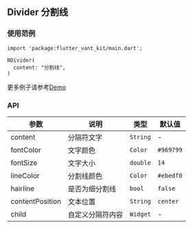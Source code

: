 ## Divider 分割线

### 使用范例

```
import 'package:flutter_vant_kit/main.dart';

NDivider(
  content: "分割线",
)
```

更多例子请参考[Demo](https://github.com/benjaken/flutter_vant_kit/blob/master/example/lib/routes/demoDivider.dart)

### API

| 参数 | 说明 | 类型 | 默认值 |
| ------------ | ------------ | ------------ | ------------ |
| content | 分隔符文字 | `String` | - |
| fontColor | 文字颜色 | `Color` | `#969799` |
| fontSize | 文字大小 | `double` | `14` |
| lineColor | 分割线颜色 | `Color` | `#ebedf0` |
| hairline | 是否为细分割线| `bool` | `false` |
| contentPosition | 文本位置 | `String` | `center` |
| child | 自定义分隔符内容 | `Widget` | - |
